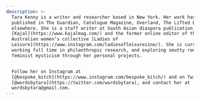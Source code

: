```yaml
---
description: >-
  Tara Kenny is a writer and researcher based in New York. Her work has been
  published in The Guardian, Catalogue Magazine, Overland, The Lifted Brow, and
  elsewhere. She is a staff writer at South Asian diaspora publication
  [Kajal](https://www.kajalmag.com/) and the former online editor of the
  Australian women’s collective [Ladies of
  Leisure](https://www.instagram.com/ladiesofleisurezine/). She is currently
  working full time in philanthropic research, and exploring smutty romance and
  feminist mysticism through her personal projects.


  Follow her on Instagram at
  [@bespoke_bitch](https://www.instagram.com/bespoke_bitch/) and on Twitter at
  [@wordsbytara](https://twitter.com/wordsbytara), and contact her at
  wordsbytara@gmail.com.
---
```


